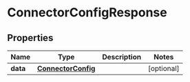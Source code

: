 

# ConnectorConfigResponse


## Properties

| Name | Type | Description | Notes |
|------------ | ------------- | ------------- | -------------|
|**data** | [**ConnectorConfig**](ConnectorConfig.md) |  |  [optional] |




